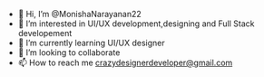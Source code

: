 - 👋 Hi, I’m @MonishaNarayanan22
- 👀 I’m interested in UI/UX development,designing and Full Stack developement   
- 🌱 I’m currently learning UI/UX designer
- 💞️ I’m looking to collaborate
- 📫 How to reach me crazydesignerdeveloper@gmail.com

<!---
MonishaNarayanan22/MonishaNarayanan22 is a ✨ special ✨ repository because its `README.md` (this file) appears on your GitHub profile.
You can click the Preview link to take a look at your changes.
--->
